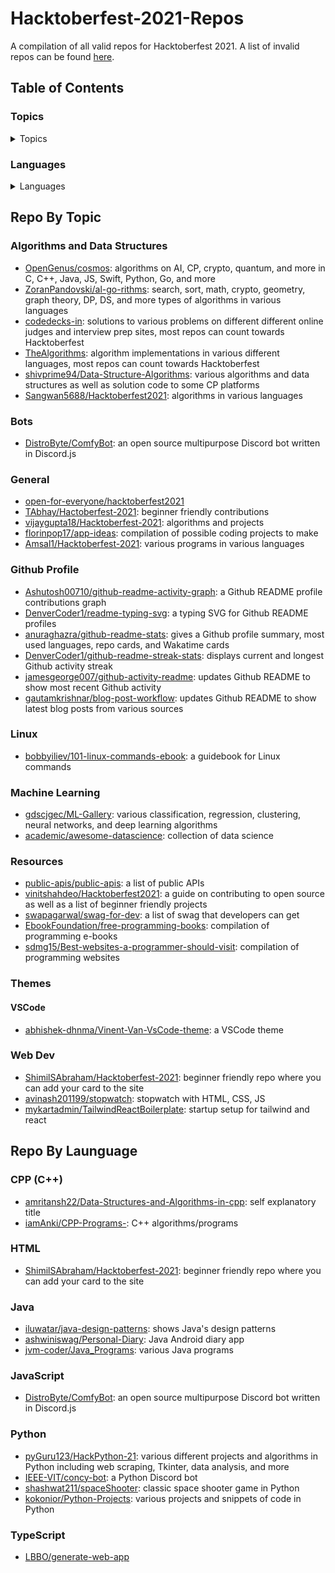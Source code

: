 # Hacktoberfest-2021-Repos
A compilation of all valid repos for Hacktoberfest 2021. A list of invalid repos can be found [here](./blacklist/).

## Table of Contents
### Topics
<details>
<summary>Topics</summary>

* [Algorithms and Data Structures](#algorithms-and-data-structures)
* [Bots](#bots)
* [General](#general)
* [Github Profile](#github-profile)
* [Linux](#linux)
* [Themes](#themes)
  * [VSCode](#vscode)
* [Machine Learning](#machine-learning)
* [Resources](#resources)
* [Web Dev](#web-dev)
</details>

### Languages
<details>
<summary>Languages</summary>

* [C++](#cpp-c)
* [HTML](#html)
* [Java](#java)
* [JavaScript](#javascript)
* [Python](#python)
* [TypeScript](#typescript)
</details>

## Repo By Topic
### Algorithms and Data Structures
* [OpenGenus/cosmos](https://github.com/OpenGenus/cosmos): algorithms on AI, CP, crypto, quantum, and more in C, C++, Java, JS, Swift, Python, Go, and more
* [ZoranPandovski/al-go-rithms](https://github.com/ZoranPandovski/al-go-rithms): search, sort, math, crypto, geometry, graph theory, DP, DS, and more types of algorithms in various languages
* [codedecks-in](https://github.com/codedecks-in): solutions to various problems on different different online judges and interview prep sites, most repos can count towards Hacktoberfest
* [TheAlgorithms](https://github.com/TheAlgorithms): algorithm implementations in various different languages, most repos can count towards Hacktoberfest
* [shivprime94/Data-Structure-Algorithms](https://github.com/shivprime94/Data-Structure-Algorithms): various algorithms and data structures as well as solution code to some CP platforms
* [Sangwan5688/Hacktoberfest2021](https://github.com/Sangwan5688/Hacktoberfest2021): algorithms in various languages

### Bots
* [DistroByte/ComfyBot](https://github.com/DistroByte/ComfyBot): an open source multipurpose Discord bot written in Discord.js

### General
* [open-for-everyone/hacktoberfest2021](https://github.com/open-for-everyone/hacktoberfest2021)
* [TAbhay/Hactoberfest-2021](https://github.com/TAbhay/Hactoberfest-2021): beginner friendly contributions
* [vijaygupta18/Hacktoberfest-2021](https://github.com/vijaygupta18/Hacktoberfest-2021): algorithms and projects
* [florinpop17/app-ideas](https://github.com/florinpop17/app-ideas): compilation of possible coding projects to make
* [Amsal1/Hacktoberfest-2021](https://github.com/Amsal1/Hacktoberfest-2021): various programs in various languages

### Github Profile
* [Ashutosh00710/github-readme-activity-graph](https://github.com/Ashutosh00710/github-readme-activity-graph): a Github README profile contributions graph
* [DenverCoder1/readme-typing-svg](https://github.com/DenverCoder1/readme-typing-svg): a typing SVG for Github README profiles
* [anuraghazra/github-readme-stats](https://github.com/anuraghazra/github-readme-stats): gives a Github profile summary, most used languages, repo cards, and Wakatime cards
* [DenverCoder1/github-readme-streak-stats](https://github.com/DenverCoder1/github-readme-streak-stats): displays current and longest Github activity streak
* [jamesgeorge007/github-activity-readme](https://github.com/jamesgeorge007/github-activity-readme): updates Github README to show most recent Github activity
* [gautamkrishnar/blog-post-workflow](https://github.com/gautamkrishnar/blog-post-workflow): updates Github README to show latest blog posts from various sources

### Linux
* [bobbyiliev/101-linux-commands-ebook](https://github.com/bobbyiliev/101-linux-commands-ebook): a guidebook for Linux commands

### Machine Learning
* [gdscjgec/ML-Gallery](https://github.com/gdscjgec/ML-Gallery): various classification, regression, clustering, neural networks, and deep learning algorithms
* [academic/awesome-datascience](https://github.com/academic/awesome-datascience): collection of data science

### Resources
* [public-apis/public-apis](https://github.com/public-apis/public-apis): a list of public APIs
* [vinitshahdeo/Hacktoberfest2021](https://github.com/vinitshahdeo/Hacktoberfest2021): a guide on contributing to open source as well as a list of beginner friendly projects
* [swapagarwal/swag-for-dev](https://github.com/swapagarwal/swag-for-dev): a list of swag that developers can get
* [EbookFoundation/free-programming-books](https://github.com/EbookFoundation/free-programming-books): compilation of programming e-books
* [sdmg15/Best-websites-a-programmer-should-visit](https://github.com/sdmg15/Best-websites-a-programmer-should-visit): compilation of programming websites

### Themes
#### VSCode
* [abhishek-dhnma/Vinent-Van-VsCode-theme](https://github.com/abhishek-dhnma/Vinent-Van-VsCode-theme): a VSCode theme

### Web Dev
* [ShimilSAbraham/Hacktoberfest-2021](https://github.com/ShimilSAbraham/Hacktoberfest-2021): beginner friendly repo where you can add your card to the site
* [avinash201199/stopwatch](https://github.com/avinash201199/stopwatch): stopwatch with HTML, CSS, JS
* [mykartadmin/TailwindReactBoilerplate](https://github.com/mykartadmin/TailwindReactBoilerplate): startup setup for tailwind and react

## Repo By Launguage
### CPP (C++)
* [amritansh22/Data-Structures-and-Algorithms-in-cpp](https://github.com/amritansh22/Data-Structures-and-Algorithms-in-cpp): self explanatory title
* [iamAnki/CPP-Programs-](https://github.com/iamAnki/CPP-Programs-): C++ algorithms/programs

### HTML
* [ShimilSAbraham/Hacktoberfest-2021](https://github.com/ShimilSAbraham/Hacktoberfest-2021): beginner friendly repo where you can add your card to the site

### Java
* [iluwatar/java-design-patterns](https://github.com/iluwatar/java-design-patterns): shows Java's design patterns
* [ashwiniswag/Personal-Diary](https://github.com/ashwiniswag/Personal-Diary): Java Android diary app
* [jvm-coder/Java_Programs](https://github.com/jvm-coder/Java_Programs): various Java programs

### JavaScript
* [DistroByte/ComfyBot](https://github.com/DistroByte/ComfyBot): an open source multipurpose Discord bot written in Discord.js

### Python
* [pyGuru123/HackPython-21](https://github.com/pyGuru123/HackPython-21): various different projects and algorithms in Python including web scraping, Tkinter, data analysis, and more
* [IEEE-VIT/concy-bot](https://github.com/IEEE-VIT/concy-bot): a Python Discord bot
* [shashwat211/spaceShooter](https://github.com/shashwat211/spaceShooter): classic space shooter game in Python
* [kokonior/Python-Projects](https://github.com/kokonior/Python-Projects): various projects and snippets of code in Python

### TypeScript
* [LBBO/generate-web-app](https://github.com/LBBO/generate-web-app)